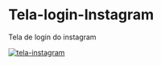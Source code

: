 # Tela-login-Instagram
Tela de login do instagram

<a href="https://ibb.co/jVGjtDV"><img src="https://i.ibb.co/28PpJd8/tela-instagram.png" alt="tela-instagram" border="0"></a>
